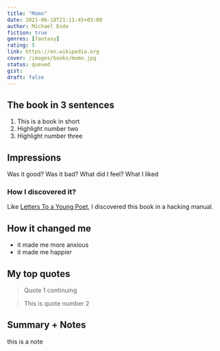 ```yaml
---
title: "Momo"
date: 2021-06-18T21:11:45+03:00
author: Michael Ende
fiction: true
genres: [fantasy]
rating: 5
link: https://en.wikipedia.org
cover: /images/books/momo.jpg
status: queued
gist: 
draft: false
---
```


## The book in 3 sentences

1. This is a book in short
2. Highlight number two
3. Highlight number three

## Impressions

Was it good? Was it bad? What did I feel? What I liked

### How I discovered it?

Like [Letters To a Young Poet](/book/letters-to-a-young-poet/), I discovered this book in a hacking manual.

## How it changed me

- it made me more anxious
- it made me happier

## My top quotes

> Quote 1
> continuing

> This is quote number 2

## Summary + Notes

this is a note
